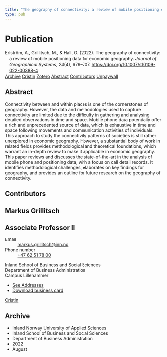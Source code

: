 ```yaml
---
title: "The geography of connectivity: a review of mobile positioning data for economic geography"
type: pub
---
```

<h1>Publication</h1>
<article id="csl-bib-container-4TY857J3" class="csl-bib-container">
  <div class="csl-bib-body" style="line-height: 1.35; padding-left: 1em; text-indent:-1em;">
  <div class="csl-entry">Erlstr&#xF6;m, A., Grillitsch, M., &amp; Hall, O. (2022). The geography of connectivity: a review of mobile positioning data for economic geography. <i>Journal of Geographical Systems</i>, <i>24</i>(4), 679&#x2013;707. <a href="https://doi.org/10.1007/s10109-022-00388-4">https://doi.org/10.1007/s10109-022-00388-4</a></div>
</div>
  <div class="csl-bib-buttons">
    <a href="#taxonomy-article-4TY857J3" class="csl-bib-button">Archive</a>
    <a href="https://app.cristin.no/results/show.jsf?id=2043134" alt="Cristin URL" class="csl-bib-button">Cristin</a>
    <a href="http://zotero.org/groups/5022929/items/4TY857J3" alt="Zotero URL" class="csl-bib-button">Zotero</a>
    <a href="#abstract-article-4TY857J3" class="csl-bib-button">Abstract</a>
    <a href="#contributors-article-4TY857J3" class="csl-bib-button">Contributors</a>
    <a href="https://link.springer.com/content/pdf/10.1007/s10109-022-00388-4.pdf" class="csl-bib-button">Unpaywall</a>
  </div>
  <div id="csl-bib-meta-container-4TY857J3"></div>
</article>
<div id="csl-bib-meta-4TY857J3" class="csl-bib-meta">
  <article id="abstract-article-4TY857J3" class="abstract-article">
    <h1>Abstract</h1>
    Connectivity between and within places is one of the cornerstones of geography. However, the data and methodologies used to capture connectivity are limited due to the difficulty in gathering and analysing detailed observations in time and space. Mobile phone data potentially offer a rich and unprecedented source of data, which is exhaustive in time and space following movements and communication activities of individuals. This approach to study the connectivity patterns of societies is still rather unexplored in economic geography. However, a substantial body of work in related fields provides methodological and theoretical foundations, which warrant an in-depth review to make it applicable in economic geography. This paper reviews and discusses the state-of-the-art in the analysis of mobile phone and positioning data, with a focus on call detail records. It identifies methodological challenges, elaborates on key findings for geography, and provides an outline for future research on the geography of connectivity.
  </article>
  <article id="contributors-article-4TY857J3" class="contributors-article">
    <h1>Contributors</h1>
    <div class="personas">
<div class="vrtx-hinn-person-card">
<div class="photo">
<i class="lar la-user-circle missing-person"></i>
</div>
<div class="info">
<hgroup><h1>Markus Grillitsch</h1>
<h2>Associate Professor II</h2>
</hgroup><dl>
<dt>Email</dt>
<dd>
<a href="mailto:markus.grillitsch@inn.no">markus.grillitsch@inn.no</a>
</dd>
<dt>Phone number</dt>
<dd><a href="tel:+4762517800">
+47 62 51 78 00
</a></dd>
</dl>
<p>
Inland School of Business and Social Sciences<br>
Department of Business Administration<br>
Campus Lillehammer
</p>
<ul class="vrtx-hinn-links">
<li><a href="https://www.inn.no/english/find-an-employee/markus-grillitsch.html#vrtx-hinn-addresses">See Addresses</a></li>
<li><a href="https://www.inn.no/english/find-an-employee/markus-grillitsch.html?vrtx=vcf">Download business card</a></li>
</ul>
</div>
</div>
<a href="https://app.cristin.no/persons/show.jsf?id=1318006" alt="Cristin URL" class="personas-cristin">Cristin</a>
</div>
  </article>
  <article id="taxonomy-article-4TY857J3" class="taxonomy-article">
    <h1>Archive</h1>
    <ul>
      <li>Inland Norway University of Applied Sciences</li>
      <li>Inland School of Business and Social Sciences</li>
      <li>Department of Business Administration</li>
      <li>2022</li>
      <li>August</li>
    </ul>
  </article>
</div>
